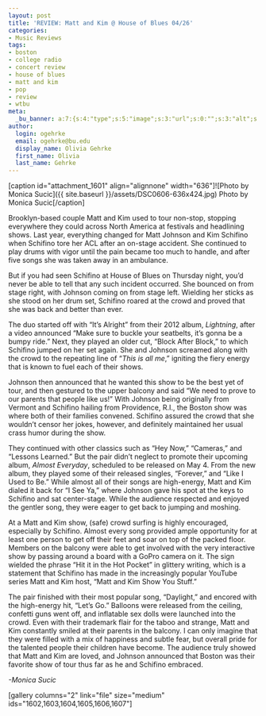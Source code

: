 ```yaml
---
layout: post
title: 'REVIEW: Matt and Kim @ House of Blues 04/26'
categories:
- Music Reviews
tags:
- boston
- college radio
- concert review
- house of blues
- matt and kim
- pop
- review
- wtbu
meta:
  _bu_banner: a:7:{s:4:"type";s:5:"image";s:3:"url";s:0:"";s:3:"alt";s:0:"";s:7:"post_id";s:0:"";s:4:"html";s:0:"";s:8:"position";s:12:"contentWidth";s:7:"caption";s:0:"";}
author:
  login: ogehrke
  email: ogehrke@bu.edu
  display_name: Olivia Gehrke
  first_name: Olivia
  last_name: Gehrke
---
```

\[caption id="attachment\_1601" align="alignnone" width="636"\]![Photo by Monica Sucic]({{ site.baseurl }}/assets/DSC0606-636x424.jpg) Photo by Monica Sucic\[/caption\]

Brooklyn-based couple Matt and Kim used to tour non-stop, stopping everywhere they could across North America at festivals and headlining shows. Last year, everything changed for Matt Johnson and Kim Schifino when Schifino tore her ACL after an on-stage accident. She continued to play drums with vigor until the pain became too much to handle, and after five songs she was taken away in an ambulance.

But if you had seen Schifino at House of Blues on Thursday night, you’d never be able to tell that any such incident occurred. She bounced on from stage right, with Johnson coming on from stage left. Wielding her sticks as she stood on her drum set, Schifino roared at the crowd and proved that she was back and better than ever.

The duo started off with “It’s Alright” from their 2012 album, _Lightning_, after a video announced “Make sure to buckle your seatbelts, it’s gonna be a bumpy ride.” Next, they played an older cut, “Block After Block,” to which Schifino jumped on her set again. She and Johnson screamed along with the crowd to the repeating line of “_This is all me_,” igniting the fiery energy that is known to fuel each of their shows. 

Johnson then announced that he wanted this show to be the best yet of tour, and then gestured to the upper balcony and said “We need to prove to our parents that people like us!” With Johnson being originally from Vermont and Schifino hailing from Providence, R.I., the Boston show was where both of their families convened. Schifino assured the crowd that she wouldn’t censor her jokes, however, and definitely maintained her usual crass humor during the show. 

They continued with other classics such as “Hey Now,” “Cameras,” and “Lessons Learned.” But the pair didn’t neglect to promote their upcoming album, _Almost Everyday_, scheduled to be released on May 4. From the new album, they played some of their released singles, “Forever,” and “Like I Used to Be.” While almost all of their songs are high-energy, Matt and Kim dialed it back for “I See Ya,” where Johnson gave his spot at the keys to Schifino and sat center-stage. While the audience respected and enjoyed the gentler song, they were eager to get back to jumping and moshing.

At a Matt and Kim show, (safe) crowd surfing is highly encouraged, especially by Schifino. Almost every song provided ample opportunity for at least one person to get off their feet and soar on top of the packed floor. Members on the balcony were able to get involved with the very interactive show by passing around a board with a GoPro camera on it. The sign wielded the phrase “Hit it in the Hot Pocket” in glittery writing, which is a statement that Schifino has made in the increasingly popular YouTube series Matt and Kim host, “Matt and Kim Show You Stuff.”

The pair finished with their most popular song, “Daylight,” and encored with the high-energy hit, “Let’s Go.” Balloons were released from the ceiling, confetti guns went off, and inflatable sex dolls were launched into the crowd. Even with their trademark flair for the taboo and strange, Matt and Kim constantly smiled at their parents in the balcony. I can only imagine that they were filled with a mix of happiness and subtle fear, but overall pride for the talented people their children have become. The audience truly showed that Matt and Kim are loved, and Johnson announced that Boston was their favorite show of tour thus far as he and Schifino embraced.

_\-Monica Sucic_

\[gallery columns="2" link="file" size="medium" ids="1602,1603,1604,1605,1606,1607"\]